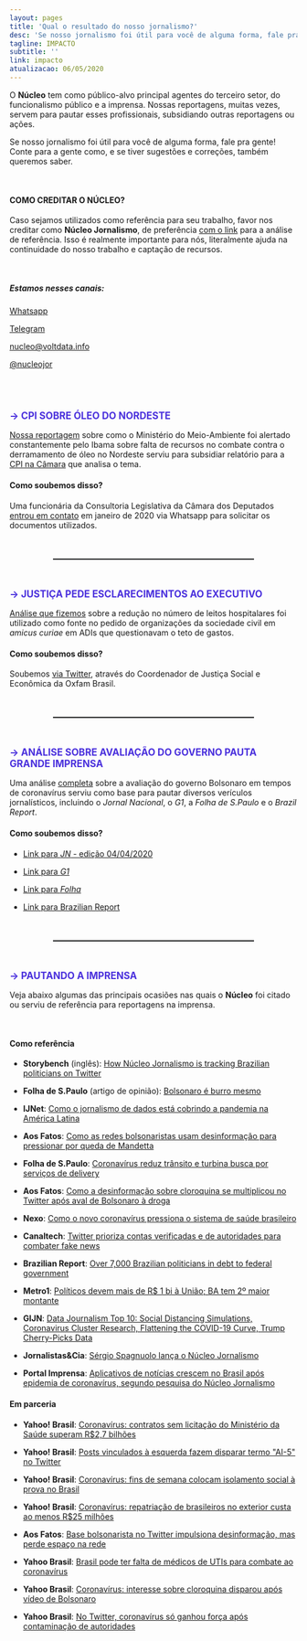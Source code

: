 ```yaml
---
layout: pages
title: 'Qual o resultado do nosso jornalismo?'
desc: 'Se nosso jornalismo foi útil para você de alguma forma, fale pra gente!'
tagline: IMPACTO
subtitle: ''
link: impacto
atualizacao: 06/05/2020
---
```


<style>
h2{text-transform:uppercase;font-size:1.2em;margin-bottom:15px;color:#4b31dd}
h4{margin-top:20px;}
.highlight{max-width:300px;text-transform:uppercase}
hr{margin: 50px 15%;border-bottom:1px dotted #212529}
</style>


O **Núcleo** tem como público-alvo principal agentes do terceiro setor, do funcionalismo público e a imprensa. Nossas reportagens, muitas vezes, servem para pautar esses profissionais, subsidiando outras reportagens ou ações.

Se nosso jornalismo foi útil para você de alguma forma, fale pra gente! Conte para a gente como, e se tiver sugestões e correções, também queremos saber.

<br>

#### COMO CREDITAR O NÚCLEO?

Caso sejamos utilizados como referência para seu trabalho, favor nos creditar como **Núcleo Jornalismo**, de preferência <u>com o link</u> para a análise de referência. Isso é realmente importante para nós, literalmente ajuda na continuidade do nosso trabalho e captação de recursos.

<br>

##### Estamos nesses canais:

<i class="fab fa-whatsapp fa-lg"></i> [Whatsapp](https://wa.me/5511934441844)

<i class="fab fa-telegram fa-lg"></i> [Telegram](https://t.me/nucleojor )

<i class="far fa-envelope fa-lg"></i> [nucleo@voltdata.info](mailto:nucleo@voltdata.info)

<i class="fab fa-twitter fa-lg"></i> [@nucleojor](https://twitter.com/nucleojor)

<br>
<br>


## &#8594; CPI sobre Óleo do Nordeste

[Nossa reportagem](https://nucleo.jor.br/ecossistema/2020-01-11-ibama-alertas-ministerio-documentos) sobre como o Ministério do Meio-Ambiente foi alertado constantemente pelo Ibama sobre falta de recursos no combate contra o derramamento de óleo no Nordeste serviu para subsidiar relatório para a [CPI na Câmara](https://www2.camara.leg.br/atividade-legislativa/comissoes/comissoes-temporarias/externas/56a-legislatura/derramamento-de-oleo-no-nordeste) que analisa o tema.

#### Como soubemos disso?
Uma funcionária da Consultoria Legislativa da Câmara dos Deputados [entrou em contato](https://twitter.com/sergiospagnuolo/status/1217508811646390272) em janeiro de 2020 via Whatsapp para solicitar os documentos utilizados.

<hr>

## &#8594; Justiça pede esclarecimentos ao Executivo

[Análise que fizemos](https://nucleo.jor.br/governo/2020-03-12-coronavirus-capacidade-hospitalar-brasil) sobre a redução no número de leitos hospitalares foi utilizado como fonte no pedido de organizações da sociedade civil em _amicus curiae_ em ADIs que questionavam o teto de gastos.

#### Como soubemos disso?
Soubemos [via Twitter](https://twitter.com/jnascim/status/1241406993044209672), através do Coordenador de Justiça Social e Econômica da Oxfam Brasil.

<hr>

## &#8594; Análise sobre avaliação do governo pauta grande imprensa

Uma análise [completa](https://nucleo.jor.br/pesquisas/2020-04-01-popularidade-bolsonaro-lideres-coronavirus) sobre a avaliação do governo Bolsonaro em tempos de coronavírus serviu como base para pautar diversos verículos jornalísticos, incluindo o *Jornal Nacional*, o *G1*, a *Folha de S.Paulo* e o *Brazil Report*.

#### Como soubemos disso?

- [Link para *JN* - edição 04/04/2020](https://globoplay.globo.com/v/8458466/programa/?s=33m15s)

- [Link para *G1*](https://g1.globo.com/politica/noticia/2020/04/04/ao-contrario-de-outros-paises-governos-de-brasil-e-mexico-perdem-popularidade-na-crise-do-coronavirus.ghtml)

- [Link para *Folha*](https://www1.folha.uol.com.br/colunas/monicabergamo/2020/04/bolsonaro-e-unico-lider-do-mundo-a-perder-popularidade-em-crise-de-coronavirus-mostram-pesquisas.shtml)

- [Link para Brazilian Report](https://brazilian.report/latin-america/2020/03/24/amlo-bolsonaro-feel-the-limits-of-personalized-politics/)

<hr>

## &#8594; Pautando a imprensa

Veja abaixo algumas das principais ocasiões nas quais o **Núcleo** foi citado ou serviu de referência para reportagens na imprensa.

<br>

#### Como referência

* __Storybench__ (inglês): [How Núcleo Jornalismo is tracking Brazilian politicians on Twitter](https://www.storybench.org/how-nucleo-jornalismo-is-tracking-brazilian-politicians-on-twitter/)

* __Folha de S.Paulo__ (artigo de opinião): [Bolsonaro é burro mesmo](https://www1.folha.uol.com.br/colunas/helioschwartsman/2020/04/bolsonaro-e-burro-mesmo.shtml?utm_source=whatsapp&utm_medium=social&utm_campaign=compwa)

* __IJNet__: [Como o jornalismo de dados está cobrindo a pandemia na América Latina](https://ijnet.org/pt-br/story/como-o-jornalismo-de-dados-est%C3%A1-cobrindo-pandemia-na-am%C3%A9rica-latina)

* __Aos Fatos__: [Como as redes bolsonaristas usam desinformação para pressionar por queda de Mandetta](https://aosfatos.org/noticias/como-as-redes-bolsonaristas-usam-desinformacao-para-pressionar-por-queda-de-Mandetta/)

* __Folha de S.Paulo__: [Coronavírus reduz trânsito e turbina busca por serviços de delivery](https://www1.folha.uol.com.br/cotidiano/2020/03/coronavirus-reduz-transito-e-turbina-busca-por-servicos-de-delivery.shtml)

*  __Aos Fatos__: [Como a desinformação sobre cloroquina se multiplicou no Twitter após aval de Bolsonaro à droga](https://aosfatos.org/noticias/como-desinformacao-sobre-cloroquina-se-multiplicou-no-twitter-apos-aval-de-bolsonaro-droga/)

*  __Nexo__: [Como o novo coronavírus pressiona o sistema de saúde brasileiro](https://www.nexojornal.com.br/expresso/2020/03/12/Como-o-novo-coronav%C3%ADrus-pressiona-o-sistema-de-sa%C3%BAde-brasileiro)

*  __Canaltech__: [Twitter prioriza contas verificadas e de autoridades para combater fake news](https://canaltech.com.br/redes-sociais/twitter-prioriza-perfis-verificados-e-autoridades-fake-news-coronavirus-162194/)

*  __Brazilian Report__: [Over 7,000 Brazilian politicians in debt to federal government](https://brazilian.report/power/2020/01/28/brazilian-politicians-debt-federal-government/)

*  __Metro1__: [Políticos devem mais de R$ 1 bi à União; BA tem 2º maior montante](https://www.metro1.com.br/noticias/politica/86520,politicos-devem-mais-de-r-1-bi-a-uniao-ba-tem-2o-maior-montante)

*  __GIJN__: [Data Journalism Top 10: Social Distancing Simulations, Coronavirus Cluster Research, Flattening the COVID-19 Curve, Trump Cherry-Picks Data](https://gijn.org/2020/03/19/data-journalism-top-10-social-distancing-simulations-coronavirus-cluster-research-flattening-the-covid-19-curve-trump-cherry-picks-data/)

*  __Jornalistas&Cia__: [Sérgio Spagnuolo lança o Núcleo Jornalismo](http://www.jornalistasecia.com.br/edicoes/jornalistasecia1238mp08.pdf)

* __Portal Imprensa__: [Aplicativos de notícias crescem no Brasil após epidemia de coronavírus, segundo pesquisa do Núcleo Jornalismo](http://portalimprensa.com.br/noticias/ultimas_noticias/83379/aplicativos+de+noticias+crescem+no+brasil+apos+epidemia+de+coronavirus+segundo+pesquisa+do+nucleo+jornalismo)


#### Em parceria

* __Yahoo! Brasil__: [Coronavírus: contratos sem licitação do Ministério da Saúde superam R$2,7 bilhões](https://br.noticias.yahoo.com/coronavirus-contratos-sem-licitacao-do-ministerio-da-saude-superam-r-27-bilhoes-210946831.html)

* __Yahoo! Brasil__: [Posts vinculados à esquerda fazem disparar termo "AI-5" no Twitter](https://br.noticias.yahoo.com/posts-vinculados-a-esquerda-fazem-disparar-termo-ai-5-no-twitter-220914533.html)

* __Yahoo! Brasil__: [Coronavírus: fins de semana colocam isolamento social à prova no Brasil](https://br.noticias.yahoo.com/coronavirus-fins-de-semana-colocam-isolamento-social-a-prova-no-brasil-202636598.html)

* __Yahoo! Brasil__: [Coronavírus: repatriação de brasileiros no exterior custa ao menos R$25 milhões](https://br.noticias.yahoo.com/coronavirus-repatriacao-de-brasileiros-no-exterior-custa-ao-menos-r-25-milhoes-210430844.html)

* __Aos Fatos__: [Base bolsonarista no Twitter impulsiona desinformação, mas perde espaço na rede](https://aosfatos.org/noticias/base-bolsonarista-no-twitter-impulsiona-desinformacao-mas-perde-espaco-na-rede/)

* __Yahoo Brasil__: [Brasil pode ter falta de médicos de UTIs para combate ao coronavírus](https://br.noticias.yahoo.com/brasil-pode-ter-falta-de-medicos-de-ut-is-para-combate-ao-coronavirus-213144441.html)

*  __Yahoo Brasil__: [Coronavírus: interesse sobre cloroquina disparou após vídeo de Bolsonaro](https://br.noticias.yahoo.com/coronavirus-interesse-sobre-cloroquina-disparou-apos-video-de-bolsonaro-220342444.html)

*  __Yahoo Brasil__: [No Twitter, coronavírus só ganhou força após contaminação de autoridades](https://br.noticias.yahoo.com/no-twitter-coronavirus-so-ganhou-forca-apos-contaminacao-de-autoridades-022439916.html)
